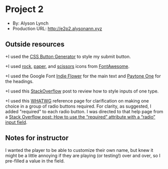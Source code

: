 
# Project 2
+ By: Alyson Lynch
+ Production URL: <http://e2p2.alysonann.xyz>

## Outside resources

+I used the [CSS Button Generator](https://www.bestcssbuttongenerator.com) to style my submit button.

+I used [rock](https://fontawesome.com/icons/hand-rock?style=solid), [paper](https://fontawesome.com/icons/hand-paper?style=solid), and [scissors](https://fontawesome.com/icons/hand-scissors?style=solid) icons from [FontAwesome](https://fontawesome.com).

+I used the Google Font [Indie Flower](https://fonts.google.com/specimen/Indie+Flower?selection.family=Indie+Flower) for the main text and [Paytone One](https://fonts.google.com/specimen/Paytone+One?selection.family=Paytone+One&query=paytone&preview.text=Project%202&preview.text_type=custom) for the headings.

+I used this [StackOverflow](https://stackoverflow.com/questions/18272497/styling-input-radio-with-css/18272642) post to review how to style inputs of one type.

+I used this [WHATWG](https://html.spec.whatwg.org/multipage/input.html#the-required-attribute) reference page for clarification on making one choice in a group of radio buttons required. For clarity, as suggested, I added "required" to each radio button. I was directed to that help page from a [Stack Overflow post: How to use the “required” attribute with a “radio” input field](https://stackoverflow.com/questions/8287779/how-to-use-the-required-attribute-with-a-radio-input-field).
## Notes for instructor

I wanted the player to be able to customize their own name, but knew it might be a little annoying if they are playing (or testing!) over and over, so I pre-filled a value in the field.